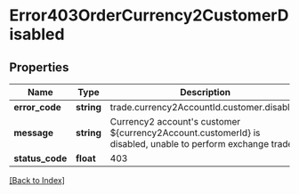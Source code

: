 # Error403OrderCurrency2CustomerDisabled

## Properties

Name | Type | Description | Notes
------------ | ------------- | ------------- | -------------
**error_code** | **string** | trade.currency2AccountId.customer.disabled |
**message** | **string** | Currency2 account&#39;s customer ${currency2Account.customerId} is disabled, unable to perform exchange trade. |
**status_code** | **float** | 403 |

[[Back to Index]](../index.md)
